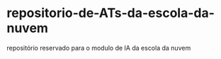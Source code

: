 # repositorio-de-ATs-da-escola-da-nuvem
repositório reservado para o modulo de IA da escola da nuvem
